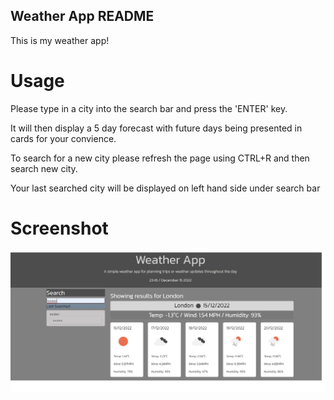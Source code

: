 ## Weather App README

This is my weather app!

# Usage

Please type in a city into the search bar and press the 'ENTER' key.

It will then display a 5 day forecast with future days being presented in cards for your convience.

To search for a new city please refresh the page using CTRL+R and then search new city.

Your last searched city will be displayed on left hand side under search bar

# Screenshot
![READMESCREENSHOT](/assets/weatherapp.jpg)

